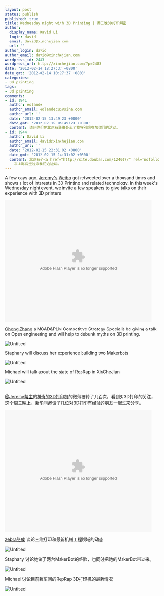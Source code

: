 ```yaml
---
layout: post
status: publish
published: true
title: Wednesday night with 3D Printing | 周三晚3D打印解密
author:
  display_name: David Li
  login: david
  email: david@xinchejian.com
  url: ''
author_login: david
author_email: david@xinchejian.com
wordpress_id: 2483
wordpress_url: http://xinchejian.com/?p=2483
date: '2012-02-14 18:27:37 +0800'
date_gmt: '2012-02-14 10:27:37 +0800'
categories:
- 3d printing
tags:
- 3d printing
comments:
- id: 1941
  author: eolande
  author_email: eolandecui@sina.com
  author_url: ''
  date: '2012-02-15 13:49:23 +0800'
  date_gmt: '2012-02-15 05:49:23 +0800'
  content: 请问你们在北京有联络处么？我特别想参加你们的活动。
- id: 1944
  author: David Li
  author_email: david@xinchejian.com
  author_url: ''
  date: '2012-02-15 22:31:02 +0800'
  date_gmt: '2012-02-15 14:31:02 +0800'
  content: 北京有个<a href="http://site.douban.com/124037/" rel="nofollow">北京创客空间</a>
    来上海有空过来我们这边玩。
---
```

<p><!--:en--></p>
<p>A few days ago, <a href="http://www.weibo.com/losomo" target="_blank">Jeremy's</a> <a href="http://www.weibo.com/1921559591/y51l2bvBe" target="_blank">Weibo</a> got retweeted over a thousand times and shows a lot of interests in 3D Printing and related technology. In this week's Wednesday night event, we invite a few speakers to give talks on their experience with 3D printers</p></p>
<p><embed src="http://player.youku.com/player.php/sid/XMjg2NTcxODAw/v.swf" allowFullScreen="true" quality="high" width="480" height="400" align="middle" allowScriptAccess="always" type="application/x-shockwave-flash"></embed></p>
<p><a href="http://otherstones.com/" target="_blank">Cheng Zhang</a> a MCAD&PLM Competitive Strategy Specialis be giving a talk on Open engineering and will help to debunk myths on 3D printing.</p></p>
<p><img style="display:block; margin-left:auto; margin-right:auto;" src="/uploads/2012/02/untitled3.jpg" alt="Untitled" title="untitled.jpg" border="0"/></p>
<p>Staphany will discuss her experience building two Makerbots</p></p>
<p><img style="display:block; margin-left:auto; margin-right:auto;" src="/uploads/2012/02/untitled1.jpg" alt="Untitled" title="untitled.jpg" border="0"/></p>
<p>Michael will talk about the state of RepRap in XinCheJian</p></p>
<p><img style="display:block; margin-left:auto; margin-right:auto;" src="/uploads/2012/02/untitled2.jpg" alt="Untitled" title="untitled.jpg" border="0"/><br />
<!--:--></p>
<p><!--:zh--></p>
<p><a href="http://www.weibo.com/losomo" target="_blank">@Jeremy帮主</a>的<a href="http://www.weibo.com/1921559591/y51l2bvBe" target="_blank">神奇的3D打印机</a>的微薄被转了几百次，看到对3D打印的关注，这个周三晚上，新车间邀请了几位对3D打印有经验的朋友一起过来分享。</p></p>
<p><embed src="http://player.youku.com/player.php/sid/XMjg2NTcxODAw/v.swf" allowFullScreen="true" quality="high" width="480" height="400" align="middle" allowScriptAccess="always" type="application/x-shockwave-flash"></embed></p>
<p><a href="http://otherstones.com/" target="_blank">zebra张成</a> 谈论三维打印和最新机械工程领域的动态</p></p>
<p><img style="display:block; margin-left:auto; margin-right:auto;" src="/uploads/2012/02/untitled3.jpg" alt="Untitled" title="untitled.jpg" border="0"/></p>
<p>Staphany 讨论她做了两台MakerBot的经验，也同时把她的MakerBot带过来。</p></p>
<p><img style="display:block; margin-left:auto; margin-right:auto;" src="/uploads/2012/02/untitled1.jpg" alt="Untitled" title="untitled.jpg" border="0"/></p>
<p>Michael 讨论目前新车间的RepRap 3D打印机的最新情况</p></p>
<p><img style="display:block; margin-left:auto; margin-right:auto;" src="/uploads/2012/02/untitled2.jpg" alt="Untitled" title="untitled.jpg" border="0"/><br />
<!--:--></p>

